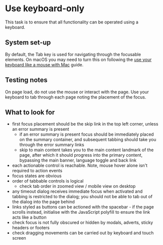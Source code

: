 # Use keyboard-only

This task is to ensure that all functionality can be operated using a keyboard.

## System set-up

By default, the Tab key is used for navigating through the focusable elements. On macOS you may need to turn this on following the [use your keyboard like a mouse with Mac](https://support.apple.com/en-gb/guide/mac-help/mchlp1399/) guide.

## Testing notes

On page load, do not use the mouse or interact with the page. Use your keyboard to tab through each page noting the placement of the focus.

## What to look for

- first focus placement should be the skip link in the top left corner, unless an error summary is present
  - if an error summary is present focus should be immediately placed on the summary container, and subsequent tabbing should take you through the error summary links
  - skip to main content takes you to the main content landmark of the page, after which it should progress into the primary content, bypassing the main banner, language toggle and back link
- each actionable control is reachable. Note, mouse hover alone isn't required to action events
- focus states are obvious
- order of tabbable controls is logical
  - check tab order in zoomed view / mobile view on desktop
- any timeout dialog receives immediate focus when activated and tabbing is restricted to the dialog; you should not be able to tab out of the dialog into the page behind
- links styled as buttons can be actioned with the spacebar - if the page scrolls instead, initialise with the JavaScript polyfill to ensure the link acts like a button
- check focus is not fully obscured or hidden by modals, adverts, sticky headers or footers
- check dragging movements can be carried out by keyboard and touch screen
